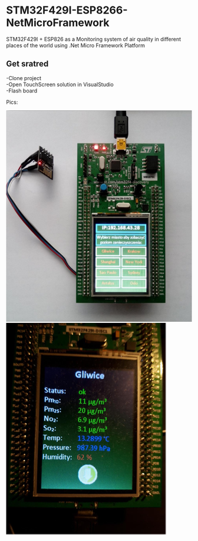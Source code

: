# STM32F429I-ESP8266-NetMicroFramework
STM32F429I + ESP826 as a Monitoring system of air quality in different places of the world using .Net Micro Framework Platform

Get sratred
-------
-Clone project \
-Open TouchScreen solution in VisualStudio \
-Flash board


Pics: 

![alt text](https://github.com/xamrex/STM32F429I-ESP8266-NetMicroFramework/blob/master/images/1.PNG)
![alt text](https://github.com/xamrex/STM32F429I-ESP8266-NetMicroFramework/blob/master/images/2.PNG)
